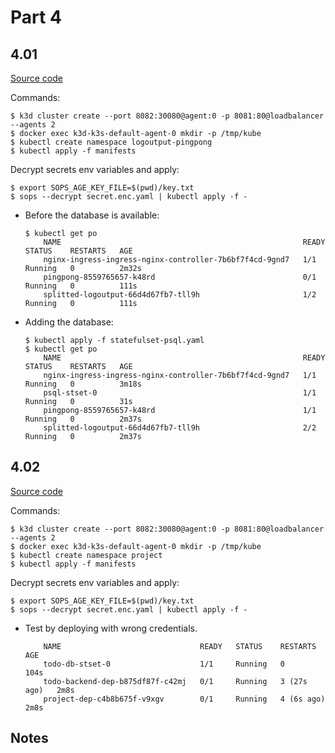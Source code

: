 # Part 4

## 4.01
[Source code](/Part4/Exercise4.01/)

Commands:
```console
$ k3d cluster create --port 8082:30080@agent:0 -p 8081:80@loadbalancer --agents 2
$ docker exec k3d-k3s-default-agent-0 mkdir -p /tmp/kube
$ kubectl create namespace logoutput-pingpong
$ kubectl apply -f manifests
```

Decrypt secrets env variables and apply:
```console
$ export SOPS_AGE_KEY_FILE=$(pwd)/key.txt
$ sops --decrypt secret.enc.yaml | kubectl apply -f -
```
- Before the database is available:
    ```console
    $ kubectl get po
        NAME                                                      READY   STATUS    RESTARTS   AGE
        nginx-ingress-ingress-nginx-controller-7b6bf7f4cd-9gnd7   1/1     Running   0          2m32s
        pingpong-8559765657-k48rd                                 0/1     Running   0          111s
        splitted-logoutput-66d4d67fb7-tll9h                       1/2     Running   0          111s
    ```
- Adding the database:
    ```console
    $ kubectl apply -f statefulset-psql.yaml
    $ kubectl get po
        NAME                                                      READY   STATUS    RESTARTS   AGE
        nginx-ingress-ingress-nginx-controller-7b6bf7f4cd-9gnd7   1/1     Running   0          3m18s
        psql-stset-0                                              1/1     Running   0          31s
        pingpong-8559765657-k48rd                                 1/1     Running   0          2m37s
        splitted-logoutput-66d4d67fb7-tll9h                       2/2     Running   0          2m37s
    ```

## 4.02
[Source code](/Part4/Exercise4.02/)

Commands:
```console
$ k3d cluster create --port 8082:30080@agent:0 -p 8081:80@loadbalancer --agents 2
$ docker exec k3d-k3s-default-agent-0 mkdir -p /tmp/kube
$ kubectl create namespace project
$ kubectl apply -f manifests
```

Decrypt secrets env variables and apply:
```console
$ export SOPS_AGE_KEY_FILE=$(pwd)/key.txt
$ sops --decrypt secret.enc.yaml | kubectl apply -f -
```

- Test by deploying with wrong credentials. 
    ```console
        NAME                               READY   STATUS    RESTARTS      AGE
        todo-db-stset-0                    1/1     Running   0             104s
        todo-backend-dep-b875df87f-c42mj   0/1     Running   3 (27s ago)   2m8s
        project-dep-c4b8b675f-v9xgv        0/1     Running   4 (6s ago)    2m8s
    ```

## Notes

